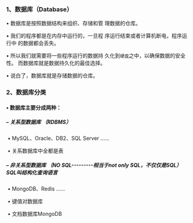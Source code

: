 ### 1、数据库（Database）

 • 数据库是按照数据结构来组织、存储和管 理数据的仓库。

 • 我们的程序都是在内存中运行的，一旦程 序运行结束或者计算机断电，程序运行中 的数据都会丢失。

 • 所以我们就需要将一些程序运行的数据持 久化到`硬盘`之中，以确保数据的安全性。 而数据库就是数据持久化的最佳选择。

 • 说白了，数据库就是存储数据的仓库。

### 2、数据库分类

####  • 数据库主要分成两种：

#####  – 关系型数据库 （RDBMS）

​			• MySQL、Oracle、DB2、SQL Server …… 

​			• 关系数据库中全都是表

#####  – 非关系型数据库 （NO SQL---------相当于not only SQL，不仅仅是SQL）SQL叫结构化查询语言

​			• MongoDB、Redis ……

​		    • 键值对数据库 

​			• 文档数据库MongoDB
